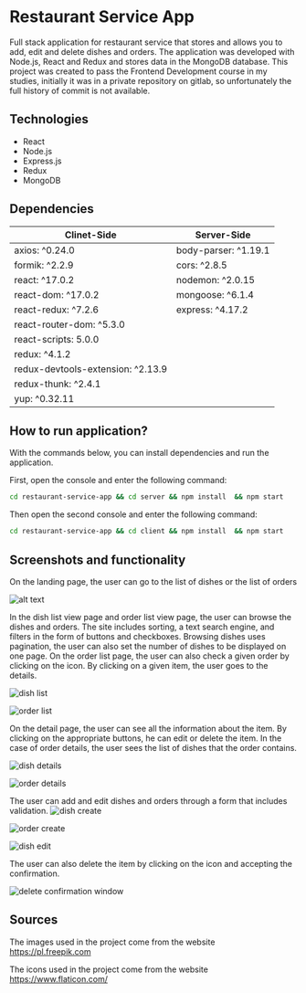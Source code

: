 # Restaurant Service App
Full stack application for restaurant service that stores and allows you to add, edit and delete dishes and orders. The application was developed with Node.js, React and Redux and stores data in the MongoDB database. 
This project was created to pass the Frontend Development course in my studies, initially it was in a private repository on gitlab, so unfortunately the full history of commit is not available.

## Technologies

- React
- Node.js
- Express.js
- Redux
- MongoDB

## Dependencies

| Clinet-Side | Server-Side |
| ------ | ------ |
| axios: ^0.24.0 | body-parser: ^1.19.1 |
| formik: ^2.2.9 | cors: ^2.8.5 |
| react: ^17.0.2 | nodemon: ^2.0.15 |
| react-dom: ^17.0.2 | mongoose: ^6.1.4 |
| react-redux: ^7.2.6 | express: ^4.17.2 |
| react-router-dom: ^5.3.0 |  |
| react-scripts: 5.0.0 |  |
| redux: ^4.1.2 |  |
| redux-devtools-extension: ^2.13.9 |  |
| redux-thunk: ^2.4.1 |  |
| yup: ^0.32.11 |  |


## How to run application?
With the commands below, you can install dependencies and run the application.

First, open the console and enter the following command:

```sh
cd restaurant-service-app && cd server && npm install  && npm start 
```

Then open the second console and enter the following command:

```sh
cd restaurant-service-app && cd client && npm install  && npm start 
```

## Screenshots and functionality
On the landing page, the user can go to the list of dishes or the list of orders

![alt text](https://github.com/juliadlutek/restaurant-service-app/blob/master/client/src/images/screenshots/dashboard.png)

In the dish list view page and order list view page, the user can browse the dishes and orders. The site includes sorting, a text search engine, and filters in the form of buttons and checkboxes. Browsing dishes uses pagination, the user can also set the number of dishes to be displayed on one page. On the order list page, the user can also check a given order by clicking on the icon. By clicking on a given item, the user goes to the details.

![dish list](https://github.com/juliadlutek/restaurant-service-app/blob/master/client/src/images/screenshots/dishList.png)

![order list](https://github.com/juliadlutek/restaurant-service-app/blob/master/client/src/images/screenshots/orderList.png)

On the detail page, the user can see all the information about the item. By clicking on the appropriate buttons, he can edit or delete the item. In the case of order details, the user sees the list of dishes that the order contains.

![dish details](https://github.com/juliadlutek/restaurant-service-app/blob/master/client/src/images/screenshots/dishDetails.png)

![order details](https://github.com/juliadlutek/restaurant-service-app/blob/master/client/src/images/screenshots/orderDetails.png)

The user can add and edit dishes and orders through a form that includes validation.
![dish create](https://github.com/juliadlutek/restaurant-service-app/blob/master/client/src/images/screenshots/dishCreate.png)

![order create](https://github.com/juliadlutek/restaurant-service-app/blob/master/client/src/images/screenshots/orderCreate.png)

![dish edit](https://github.com/juliadlutek/restaurant-service-app/blob/master/client/src/images/screenshots/dishEdit.png)

The user can also delete the item by clicking on the icon and accepting the confirmation.

![delete confirmation window](https://github.com/juliadlutek/restaurant-service-app/blob/master/client/src/images/screenshots/delete.png)

## Sources

The images used in the project come from the website 
https://pl.freepik.com

The icons used in the project come from the website 
https://www.flaticon.com/
